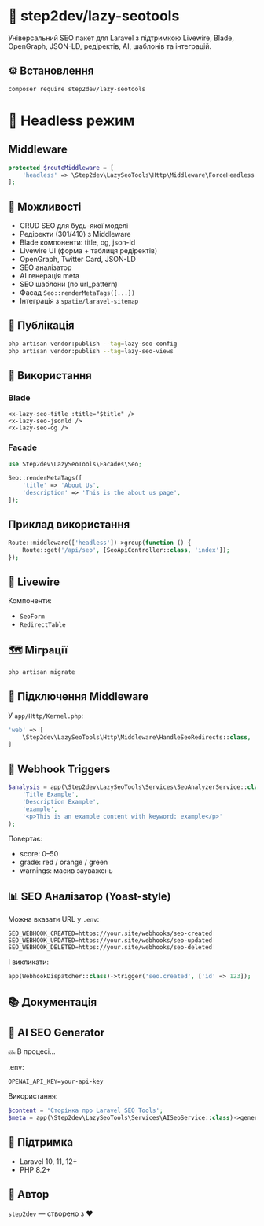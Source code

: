 # 🧩 step2dev/lazy-seotools

Універсальний SEO пакет для Laravel з підтримкою Livewire, Blade, OpenGraph, JSON-LD, редіректів, AI, шаблонів та інтеграцій.

## ⚙️ Встановлення

```bash
composer require step2dev/lazy-seotools
```

# 🧠 Headless режим

## Middleware

```php
protected $routeMiddleware = [
    'headless' => \Step2dev\LazySeoTools\Http\Middleware\ForceHeadless::class,
];
```

## 🧬 Можливості

- CRUD SEO для будь-якої моделі
- Редіректи (301/410) з Middleware
- Blade компоненти: title, og, json-ld
- Livewire UI (форма + таблиця редіректів)
- OpenGraph, Twitter Card, JSON-LD
- SEO аналізатор
- AI генерація meta
- SEO шаблони (по url_pattern)
- Фасад `Seo::renderMetaTags([...])`
- Інтеграція з `spatie/laravel-sitemap`

## 🔧 Публікація

```bash
php artisan vendor:publish --tag=lazy-seo-config
php artisan vendor:publish --tag=lazy-seo-views
```

## 🧠 Використання

### Blade

```blade
<x-lazy-seo-title :title="$title" />
<x-lazy-seo-jsonld />
<x-lazy-seo-og />
```

### Facade

```php
use Step2dev\LazySeoTools\Facades\Seo;

Seo::renderMetaTags([
    'title' => 'About Us',
    'description' => 'This is the about us page',
]);
```

## Приклад використання

```php
Route::middleware(['headless'])->group(function () {
    Route::get('/api/seo', [SeoApiController::class, 'index']);
});
```

## 🧪 Livewire

Компоненти:
- `SeoForm`
- `RedirectTable`

## 🗺 Міграції


```bash
php artisan migrate
```

## 🧱 Підключення Middleware

У `app/Http/Kernel.php`:

```php
'web' => [
    \Step2dev\LazySeoTools\Http\Middleware\HandleSeoRedirects::class,
]
```
## 🔔 Webhook Triggers

```php
$analysis = app(\Step2dev\LazySeoTools\Services\SeoAnalyzerService::class)->analyze(
    'Title Example',
    'Description Example',
    'example',
    '<p>This is an example content with keyword: example</p>'
);
```

Повертає:

- score: 0–50
- grade: red / orange / green
- warnings: масив зауважень
## 📊 SEO Аналізатор (Yoast-style)

Можна вказати URL у `.env`:

```
SEO_WEBHOOK_CREATED=https://your.site/webhooks/seo-created
SEO_WEBHOOK_UPDATED=https://your.site/webhooks/seo-updated
SEO_WEBHOOK_DELETED=https://your.site/webhooks/seo-deleted
```

І викликати:

```php
app(WebhookDispatcher::class)->trigger('seo.created', ['id' => 123]);
```

## 📚 Документація

## 🤖 AI SEO Generator


🔜 В процесі...

.env:

```
OPENAI_API_KEY=your-api-key
```

Використання:

```php
$content = 'Сторінка про Laravel SEO Tools';
$meta = app(\Step2dev\LazySeoTools\Services\AISeoService::class)->generateMeta($content);
```


## 🤝 Підтримка

- Laravel 10, 11, 12+
- PHP 8.2+

## 🚀 Автор

`step2dev` — створено з ❤️
